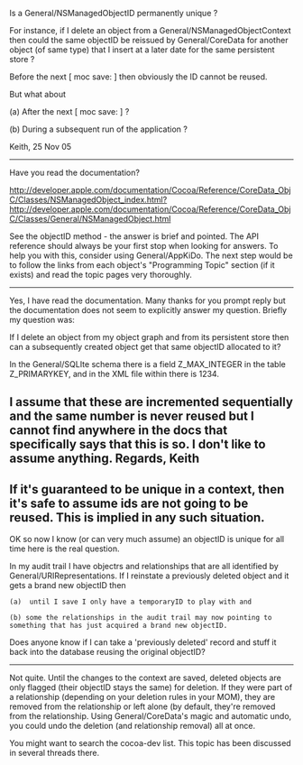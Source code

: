 Is a General/NSManagedObjectID permanently unique ?

For instance, if I delete an object from a General/NSManagedObjectContext then 
could the same  objectID be reissued by General/CoreData for another object (of same type) that I insert at a later date for the same persistent store ? 

Before the next [ moc save: ] then obviously the ID cannot be reused. 

But what about 

(a) After the next [ moc save: ] ?

(b) During a subsequent run of the application ?

Keith,  25 Nov 05

----

Have you read the documentation?

http://developer.apple.com/documentation/Cocoa/Reference/CoreData_ObjC/Classes/NSManagedObject_index.html?http://developer.apple.com/documentation/Cocoa/Reference/CoreData_ObjC/Classes/General/NSManagedObject.html

See the objectID method - the answer is brief and pointed. The API reference should always be your first stop when looking for answers. To help you with this, consider using General/AppKiDo. The next step would be to follow the links from each object's "Programming Topic" section (if it exists) and read the topic pages very thoroughly.

----
Yes, I have read the documentation. Many thanks for you prompt reply  but the documentation does not seem to explicitly answer my question. Briefly my question was:

If I delete an object from my object graph and from its persistent store then can a subsequently created object get that same objectID allocated to it? 

In the General/SQLIte schema there is a field Z_MAX_INTEGER in the table Z_PRIMARYKEY, and in the XML file within <database info> there is <nextObjectID>1234</nextObjectID>.

I assume that these are incremented sequentially and the same number is never reused but I cannot find anywhere in the docs that specifically says that this is so.  I don't like to assume anything.
Regards, Keith
----

If it's guaranteed to be unique in a context, then it's safe to assume ids are not going to be reused. This is implied in any such situation.
----
OK so now I know (or can very much assume) an objectID is unique for all time here is the real question.

In my audit trail I have objectrs and relationships that are all identified by General/URIRepresentations.  If I reinstate a previously deleted object and it gets a brand new objectID then 

    (a)  until I save I only have a temporaryID to play with and 

    (b) some the relationships in the audit trail may now pointing to something that has just acquired a brand new objectID.    

Does anyone know if I can take a 'previously deleted' record and stuff it back into the database reusing the original objectID? 
 
----

Not quite. Until the changes to the context are saved, deleted objects are only flagged (their objectID stays the same) for deletion. If they were part of a relationship (depending on your deletion rules in your MOM), they are removed from the relationship or left alone (by default, they're removed from the relationship. Using General/CoreData's magic and automatic undo, you could undo the deletion (and relationship removal) all at once.

You might want to search the cocoa-dev list. This topic has been discussed in several threads there.